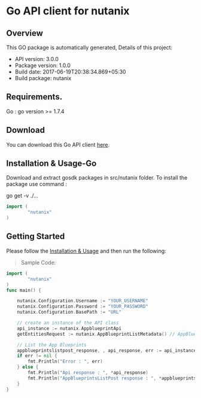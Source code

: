 # Go API client for nutanix

## Overview
This GO package is automatically generated, Details of this project:

- API version: 3.0.0
- Package version: 1.0.0
- Build date: 2017-06-19T20:38:34.869+05:30
- Build package: nutanix

## Requirements.
Go : go version >= 1.7.4

## Download
You can download this Go API client [here](sdk/go_sdk.tgz).

## Installation & Usage-Go
Download and extract gosdk packages in src/nutanix folder. To install the package use command :

go get -v ./...


~~~ go
import (
        "nutanix"
)
~~~

## Getting Started
Please follow the [Installation & Usage](#go-api-client-for-nutanix-installation--usage-go) and then run the following:

> Sample Code:

~~~ go
import (
        "nutanix"
)
func main() {

    nutanix.Configuration.Username := "YOUR_USERNAME"
    nutanix.Configuration.Password := "YOUR_PASSWORD"
	nutanix.Configuration.BasePath := "URL"

    // create an instance of the API class
    api_instance := nutanix.AppblueprintApi
    getEntitiesRequest := nutanix.AppBlueprintListMetadata() // AppBlueprintListMetadata |

    // List the App Blueprints
    appblueprintslistpost_response, , api_response, err := api_instance.AppBlueprintsListPost(getEntitiesRequest)
    if err != nil {
        fmt.Println("Error : ", err)
    } else {
        fmt.Println("Api response : ", *api_response)
        fmt.Println("AppBlueprintsListPost response : ", *appblueprintslistpost_response)
    }
}
~~~
